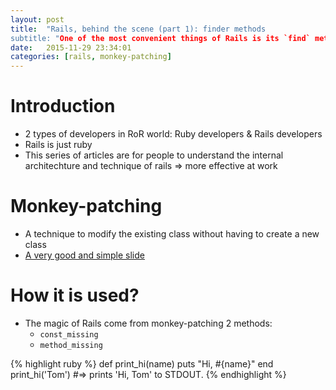 ```yaml
---
layout: post
title:  "Rails, behind the scene (part 1): finder methods
subtitle: "One of the most convenient things of Rails is its `find` method"
date:   2015-11-29 23:34:01
categories: [rails, monkey-patching]
---
```


# Introduction

- 2 types of developers in RoR world: Ruby developers & Rails developers
- Rails is just ruby
- This series of articles are for people to understand the internal architechture
  and technique of rails => more effective at work

# Monkey-patching

- A technique to modify the existing class without having to create a new class
- [A very good and simple slide](https://speakerdeck.com/hqc/monkey-patching-in-ruby)

# How it is used?

- The magic of Rails come from monkey-patching 2 methods:
  + `const_missing`
  + `method_missing`

{% highlight ruby %}
def print_hi(name)
  puts "Hi, #{name}"
end
print_hi('Tom')
#=> prints 'Hi, Tom' to STDOUT.
{% endhighlight %}
